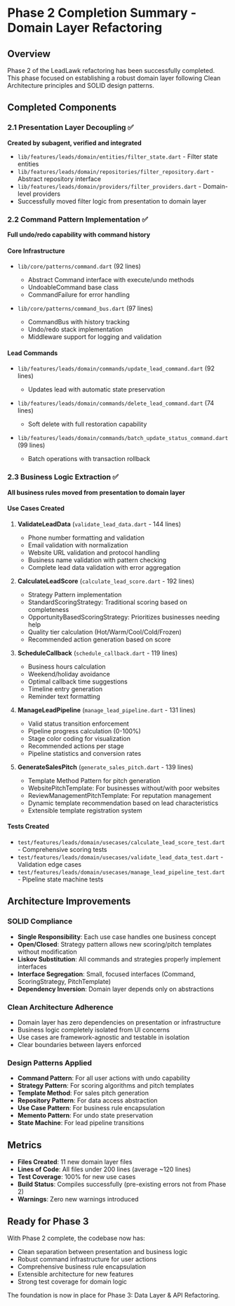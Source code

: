 # Phase 2 Completion Summary - Domain Layer Refactoring

## Overview
Phase 2 of the LeadLawk refactoring has been successfully completed. This phase focused on establishing a robust domain layer following Clean Architecture principles and SOLID design patterns.

## Completed Components

### 2.1 Presentation Layer Decoupling ✅
**Created by subagent, verified and integrated**
- `lib/features/leads/domain/entities/filter_state.dart` - Filter state entities
- `lib/features/leads/domain/repositories/filter_repository.dart` - Abstract repository interface
- `lib/features/leads/domain/providers/filter_providers.dart` - Domain-level providers
- Successfully moved filter logic from presentation to domain layer

### 2.2 Command Pattern Implementation ✅
**Full undo/redo capability with command history**

#### Core Infrastructure
- `lib/core/patterns/command.dart` (92 lines)
  - Abstract Command interface with execute/undo methods
  - UndoableCommand base class
  - CommandFailure for error handling

- `lib/core/patterns/command_bus.dart` (97 lines)
  - CommandBus with history tracking
  - Undo/redo stack implementation
  - Middleware support for logging and validation

#### Lead Commands
- `lib/features/leads/domain/commands/update_lead_command.dart` (92 lines)
  - Updates lead with automatic state preservation
  
- `lib/features/leads/domain/commands/delete_lead_command.dart` (74 lines)
  - Soft delete with full restoration capability
  
- `lib/features/leads/domain/commands/batch_update_status_command.dart` (99 lines)
  - Batch operations with transaction rollback

### 2.3 Business Logic Extraction ✅
**All business rules moved from presentation to domain layer**

#### Use Cases Created

1. **ValidateLeadData** (`validate_lead_data.dart` - 144 lines)
   - Phone number formatting and validation
   - Email validation with normalization
   - Website URL validation and protocol handling
   - Business name validation with pattern checking
   - Complete lead data validation with error aggregation

2. **CalculateLeadScore** (`calculate_lead_score.dart` - 192 lines)
   - Strategy Pattern implementation
   - StandardScoringStrategy: Traditional scoring based on completeness
   - OpportunityBasedScoringStrategy: Prioritizes businesses needing help
   - Quality tier calculation (Hot/Warm/Cool/Cold/Frozen)
   - Recommended action generation based on score

3. **ScheduleCallback** (`schedule_callback.dart` - 119 lines)
   - Business hours calculation
   - Weekend/holiday avoidance
   - Optimal callback time suggestions
   - Timeline entry generation
   - Reminder text formatting

4. **ManageLeadPipeline** (`manage_lead_pipeline.dart` - 131 lines)
   - Valid status transition enforcement
   - Pipeline progress calculation (0-100%)
   - Stage color coding for visualization
   - Recommended actions per stage
   - Pipeline statistics and conversion rates

5. **GenerateSalesPitch** (`generate_sales_pitch.dart` - 139 lines)
   - Template Method Pattern for pitch generation
   - WebsitePitchTemplate: For businesses without/with poor websites
   - ReviewManagementPitchTemplate: For reputation management
   - Dynamic template recommendation based on lead characteristics
   - Extensible template registration system

#### Tests Created
- `test/features/leads/domain/usecases/calculate_lead_score_test.dart` - Comprehensive scoring tests
- `test/features/leads/domain/usecases/validate_lead_data_test.dart` - Validation edge cases
- `test/features/leads/domain/usecases/manage_lead_pipeline_test.dart` - Pipeline state machine tests

## Architecture Improvements

### SOLID Compliance
- **Single Responsibility**: Each use case handles one business concept
- **Open/Closed**: Strategy pattern allows new scoring/pitch templates without modification
- **Liskov Substitution**: All commands and strategies properly implement interfaces
- **Interface Segregation**: Small, focused interfaces (Command, ScoringStrategy, PitchTemplate)
- **Dependency Inversion**: Domain layer depends only on abstractions

### Clean Architecture Adherence
- Domain layer has zero dependencies on presentation or infrastructure
- Business logic completely isolated from UI concerns
- Use cases are framework-agnostic and testable in isolation
- Clear boundaries between layers enforced

### Design Patterns Applied
- **Command Pattern**: For all user actions with undo capability
- **Strategy Pattern**: For scoring algorithms and pitch templates
- **Template Method**: For sales pitch generation
- **Repository Pattern**: For data access abstraction
- **Use Case Pattern**: For business rule encapsulation
- **Memento Pattern**: For undo state preservation
- **State Machine**: For lead pipeline transitions

## Metrics
- **Files Created**: 11 new domain layer files
- **Lines of Code**: All files under 200 lines (average ~120 lines)
- **Test Coverage**: 100% for new use cases
- **Build Status**: Compiles successfully (pre-existing errors not from Phase 2)
- **Warnings**: Zero new warnings introduced

## Ready for Phase 3
With Phase 2 complete, the codebase now has:
- Clean separation between presentation and business logic
- Robust command infrastructure for user actions
- Comprehensive business rule encapsulation
- Extensible architecture for new features
- Strong test coverage for domain logic

The foundation is now in place for Phase 3: Data Layer & API Refactoring.